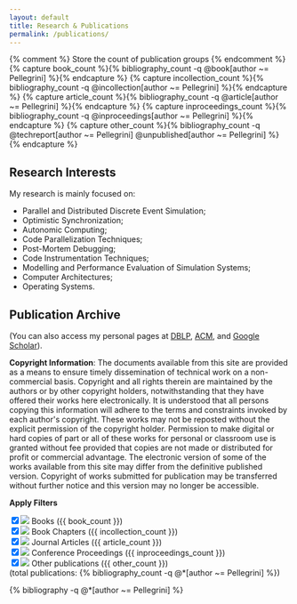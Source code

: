 ```yaml
---
layout: default
title: Research & Publications
permalink: /publications/
---
```



{% comment %} Store the count of publication groups {% endcomment %}
{% capture book_count %}{% bibliography_count -q @book[author ~= Pellegrini] %}{% endcapture %}
{% capture incollection_count %}{% bibliography_count -q @incollection[author ~= Pellegrini] %}{% endcapture %}
{% capture article_count %}{% bibliography_count -q @article[author ~= Pellegrini] %}{% endcapture %}
{% capture inproceedings_count %}{% bibliography_count -q @inproceedings[author ~= Pellegrini] %}{% endcapture %}
{% capture other_count %}{% bibliography_count -q @techreport[author ~= Pellegrini] @unpublished[author ~= Pellegrini] %}{% endcapture %}


Research Interests
------------------

My research is mainly focused on:

* Parallel and Distributed Discrete Event Simulation;
* Optimistic Synchronization;
* Autonomic Computing;
* Code Parallelization Techniques;
* Post-Mortem Debugging;
* Code Instrumentation Techniques;
* Modelling and Performance Evaluation of Simulation Systems;
* Computer Architectures;
* Operating Systems.

Publication Archive
-------------------
(You can also access my personal pages at
[DBLP](http://dblp.uni-trier.de/pers/hd/p/Pellegrini_0001:Alessandro),
[ACM](http://dl.acm.org/author_page.cfm?id=81440592391), and
[Google Scholar](http://scholar.google.it/citations?user=lrxSz_0AAAAJ)).


**Copyright Information**:
The documents available from this site are provided as a means to ensure timely dissemination of technical
work on a non-commercial basis. Copyright and all rights therein are maintained by the authors or by other
copyright holders, notwithstanding that they have offered their works here electronically. It is understood
that all persons copying this information will adhere to the terms and constraints invoked by each author's
copyright. These works may not be reposted without the explicit permission of the copyright holder.
Permission to make digital or hard copies of part or all of these works for personal or classroom use is
granted without fee provided that copies are not made or distributed for profit or commercial advantage.
The electronic version of some of the works available from this site may differ from the definitive published
version. Copyright of works submitted for publication may be transferred without further notice and this
version may no longer be accessible.


**Apply Filters**

<label><input type="checkbox" class="filled-in" onClick="toggle('book')" checked/><span><img src="{{ site.url }}/images/book-box.png"/> Books ({{ book_count }})</span></label><br/>
<label><input type="checkbox" class="filled-in" onClick="toggle('incollection')" checked/><span><img src="{{ site.url }}/images/incollection-box.png"/> Book Chapters ({{ incollection_count }})</span></label><br/>
<label><input type="checkbox" class="filled-in" onClick="toggle('article')" checked/><span><img src="{{ site.url }}/images/article-box.png"/> Journal Articles ({{ article_count }})</span></label><br/>
<label><input type="checkbox" class="filled-in" onClick="toggle('inproceedings')" checked/><span><img src="{{ site.url }}/images/inproceedings-box.png"/> Conference Proceedings ({{ inproceedings_count }})</span></label><br/>
<label><input type="checkbox" class="filled-in" onClick="toggle('other')" checked/><span><img src="{{ site.url }}/images/informal-box.png"/> Other publications ({{ other_count }})</span></label><br/>
(total publications: {% bibliography_count -q @*[author ~= Pellegrini] %})

{% bibliography -q @*[author ~= Pellegrini] %}
